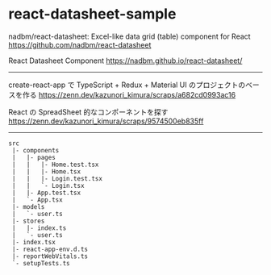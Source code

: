 # react-datasheet-sample

nadbm/react-datasheet: Excel-like data grid (table) component for React
https://github.com/nadbm/react-datasheet

React Datasheet Component
https://nadbm.github.io/react-datasheet/

---

create-react-app で TypeScript + Redux + Material UI のプロジェクトのベースを作る
https://zenn.dev/kazunori_kimura/scraps/a682cd0993ac16

React の SpreadSheet 的なコンポーネントを探す
https://zenn.dev/kazunori_kimura/scraps/9574500eb835ff

---

```
src
 |- components
 |   |- pages
 |   |   |- Home.test.tsx
 |   |   |- Home.tsx
 |   |   |- Login.test.tsx
 |   |   `- Login.tsx
 |   |- App.test.tsx
 |   `- App.tsx
 |- models
 |   `- user.ts
 |- stores
 |   |- index.ts
 |   `- user.ts
 |- index.tsx
 |- react-app-env.d.ts
 |- reportWebVitals.ts
 `- setupTests.ts
```
